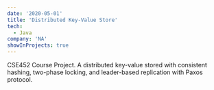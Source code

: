 ```yaml
---
date: '2020-05-01'
title: 'Distributed Key-Value Store'
tech:
  - Java
company: 'NA'
showInProjects: true
---
```


CSE452 Course Project.
A distributed key-value stored with consistent hashing, two-phase locking, and leader-based replication with Paxos protocol.
